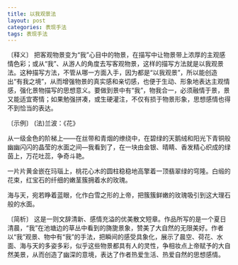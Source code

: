 ```yaml
---
title: 以我观景法
layout: post
categories: 表现手法
tags: 表现手法
---
```


〔释义〕 把客观物景变为“我”心目中的物景，在描写中让物景带上浓厚的主观感情色彩；或从“我”、从游人的角度去写客观物景，这样的描写方法就是以我观景法。这种描写方法，不管从哪一方面入手，因为都是“以我观景”，所以能创造出“有我之境”，从而增强物景的真实感和亲切感，也便于生动、形象地表达主观情感，强化景物描写的思想意义。要做到景中有“我”，物我合一，必须融情于景，景又能适宜寄情；如果勉强拼凑，或生硬灌注，不仅有损于物景形象，思想感情也得不到恰当的表达。

〔示例〕 (法)兰波：《花》

从一级金色的阶梯上——在丝带和青烟的缭绕中，在碧绿的天鹅绒和阳光下青铜般幽幽闪闪的晶莹的水面之间—我看到了，在一块由金银、晴睛、香发精心织成的绿茵上，万花吐蕊，争奇斗艳。

一片片黄金嵌在玛瑙上，桃花心木的圆柱稳稳地高擎着一顶翡翠绿的穹隆。白缎的花束，红宝石的纤细的嫩茎簇拥着水的玫瑰。

海与天，宛若睁着蓝眼，化作白雪之形的上帝，把簇簇鲜嫩的玫瑰吸引到这大理石般的水面。

〔简析〕 这是一则文辞清新、感情充溢的优美散文短章。作品所写的是一个夏日清晨，“我”在池塘边的草丛中看到的旖旎景象，赞美了大自然的无限美好。作者以“我”观景、物中有“我”的手法，把瞬间的感受具象化，展示了晨空、荷花、水面、海与天的多姿多彩，似乎这些物景都具有人的灵性，争相妆点上帝赋予的大自然美景，从而创造了幽深的意境，表达了作者热爱生活、热爱自然的思想感情。 
